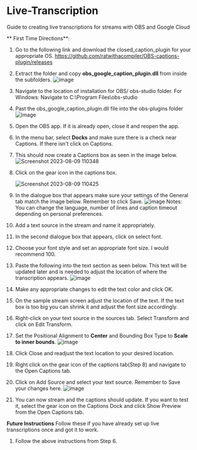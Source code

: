 # Live-Transcription
Guide to creating live transcriptions for streams with OBS and Google Cloud

** First Time Directions**:
1. Go to the following link and download the closed_caption_plugin for your appropriate OS.
   https://github.com/ratwithacompiler/OBS-captions-plugin/releases
2. Extract the folder and copy **obs_google_caption_plugin.dll** from inside the subfolders.
   ![image](https://github.com/sam-vokamancy/Live-Transcription/assets/136375094/3683242c-3618-47af-87d7-61a189d08fa1)
3. Navigate to the location of installation for OBS/ obs-studio folder. For Windows: Navigate to C:\Program Files\obs-studio
4. Past the obs_google_caption_plugin.dll file into the obs-plugins folder
   ![image](https://github.com/sam-vokamancy/Live-Transcription/assets/136375094/7751ed1e-e3a0-498f-96da-b1e2cc8e3496)
5. Open the OBS app. If it is already open, close it and reopen the app.
6. In the menu bar, select **Docks** and make sure there is a check near Captions. If there isn't click on Captions.
7. This should now create a Captions box as seen in the image below.
   ![Screenshot 2023-08-09 110348](https://github.com/sam-vokamancy/Live-Transcription/assets/136375094/ffff82fa-3383-474a-8736-408d3f067bb7)
8. Click on the gear icon in the captions box.
   
   ![Screenshot 2023-08-09 110425](https://github.com/sam-vokamancy/Live-Transcription/assets/136375094/cd4515ac-bf7f-4300-a3ed-92e1f6425625)
10. In the dialogue box that appears make sure your settings of the General tab match the image below. Remember to click Save.
    ![image](https://github.com/sam-vokamancy/Live-Transcription/assets/136375094/fbfff39d-ecb6-41f7-8447-cfc8270e0ffc)
   Notes: You can change the language, number of lines and caption timeout depending on personal preferences.
11. Add a text source in the stream and name it appropriately.
12. In the second dialogue box that appears, click on select font.
13. Choose your font style and set an appropriate font size. I would recommend 100.
14. Paste the following into the text section as seen below. This text will be updated later and is needed to adjust the location of where the transcription appears.
    ![image](https://github.com/sam-vokamancy/Live-Transcription/assets/136375094/a0f6a825-37fd-4905-926d-93ae0a4c4182)
15. Make any appropriate changes to edit the text color and click OK.
16. On the sample stream screen adjust the location of the text. If the text box is too big you can shrink it and adjust the font size accordingly.
17. Right-click on your text source in the sources tab. Select Transform and click on Edit Transform.
18. Set the Positional Alignment to **Center** and Bounding Box Type to **Scale to inner bounds**.
    ![image](https://github.com/sam-vokamancy/Live-Transcription/assets/136375094/effe9882-9958-413e-903e-82e5c60d116d)
19. Click Close and readjust the text location to your desired location.
20. Right click on the gear icon of the captions tab(Step 8) and navigate to the Open Captions tab.
21. Click on Add Source and select your text source. Remember to Save your changes here.
    ![image](https://github.com/sam-vokamancy/Live-Transcription/assets/136375094/aacd3f30-bb92-48f1-a9dd-648aa17a3bf5)
22. You can now stream and the captions should update. If you want to test it, select the gear icon on the Captions Dock and click Show Preview from the Open Captions tab.

**Future Instructions**
Follow these if you have already set up live transcriptions once and got it to work.
1. Follow the above instructions from Step 6.

